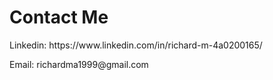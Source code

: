 <h1>Contact Me</h1>
<p>Linkedin: https://www.linkedin.com/in/richard-m-4a0200165/</p>
<p>Email: richardma1999@gmail.com</p>
